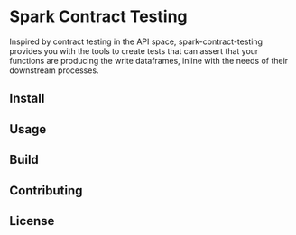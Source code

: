 # Spark Contract Testing

Inspired by contract testing in the API space, spark-contract-testing provides you with the tools to create tests that can assert that your functions are producing the write dataframes, inline with the needs of their downstream processes.

## Install

## Usage

## Build

## Contributing

## License


